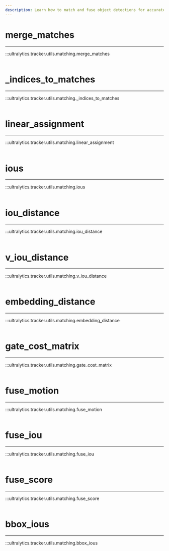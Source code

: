 ```yaml
---
description: Learn how to match and fuse object detections for accurate target tracking using Ultralytics' YOLO merge_matches, iou_distance, and embedding_distance.
---
```


# merge_matches
---
:::ultralytics.tracker.utils.matching.merge_matches
<br><br>

# _indices_to_matches
---
:::ultralytics.tracker.utils.matching._indices_to_matches
<br><br>

# linear_assignment
---
:::ultralytics.tracker.utils.matching.linear_assignment
<br><br>

# ious
---
:::ultralytics.tracker.utils.matching.ious
<br><br>

# iou_distance
---
:::ultralytics.tracker.utils.matching.iou_distance
<br><br>

# v_iou_distance
---
:::ultralytics.tracker.utils.matching.v_iou_distance
<br><br>

# embedding_distance
---
:::ultralytics.tracker.utils.matching.embedding_distance
<br><br>

# gate_cost_matrix
---
:::ultralytics.tracker.utils.matching.gate_cost_matrix
<br><br>

# fuse_motion
---
:::ultralytics.tracker.utils.matching.fuse_motion
<br><br>

# fuse_iou
---
:::ultralytics.tracker.utils.matching.fuse_iou
<br><br>

# fuse_score
---
:::ultralytics.tracker.utils.matching.fuse_score
<br><br>

# bbox_ious
---
:::ultralytics.tracker.utils.matching.bbox_ious
<br><br>

